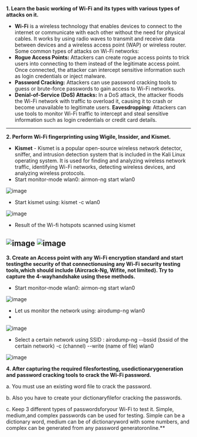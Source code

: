 **1.  Learn the basic working of Wi-Fi and its types with various types of attacks on it.**
- **Wi-Fi** is a wireless technology that enables devices to connect to the internet or communicate with each other without the need for physical cables. It works by using radio waves to transmit and receive data between devices and a wireless access point (WAP) or wireless router.
   Some common types of attacks on Wi-Fi networks:
-  **Rogue Access Points:** Attackers can create rogue access points to trick users into connecting to them instead of the legitimate access point. Once connected, the attacker can intercept sensitive information such as login credentials or inject malware.
- **Password Cracking:** Attackers can use password cracking tools to guess or brute-force passwords to gain access to Wi-Fi networks.
- **Denial-of-Service (DoS) Attacks:** In a DoS attack, the attacker floods the Wi-Fi network with traffic to overload it, causing it to crash or become unavailable to legitimate users.
**Eavesdropping:** Attackers can use tools to monitor Wi-Fi traffic to intercept and steal sensitive information such as login credentials or credit card details.
---------------------------------------------------------------------------------------------------------------------------------------------------------------------------- 
**2. Perform Wi-Fi fingerprinting using Wigile, Inssider, and Kismet.**
- **Kismet** - Kismet is a popular open-source wireless network detector, sniffer, and intrusion detection system that is included in the Kali Linux operating system. It is used for finding and analyzing wireless network traffic, identifying Wi-Fi networks, detecting wireless devices, and analyzing wireless protocols.
- Start monitor-mode wlan0: airmon-ng start wlan0

![image](https://user-images.githubusercontent.com/65653010/230620620-9d51c71a-d128-4865-8c40-0abd98cb9723.png)

- Start kismet using: kismet -c wlan0

![image](https://user-images.githubusercontent.com/65653010/230624975-f0a7bd91-ae89-47b5-ae00-0bc44097b7d7.png)

- Result of the Wi-fi hotspots scanned using kismet

![image](https://user-images.githubusercontent.com/65653010/230625372-a3dbb08f-8b3d-468a-96b5-65dffb9e9f85.png)
![image](https://user-images.githubusercontent.com/65653010/230625623-f5001a31-e435-43c5-a3d2-726bfa4c7495.png)
---------------------------------------------------------------------------------------------------------------------------------------------------------------------------- 

 **3. Create an Access point with any Wi-Fi encryption standard and start testingthe security of that connectionusing any Wi-Fi security testing tools,which should include (Aircrack-Ng, Wifite, not limited). Try to capture the 4-wayhandshake using these methods.**
 - Start monitor-mode wlan0: airmon-ng start wlan0

![image](https://user-images.githubusercontent.com/65653010/230620620-9d51c71a-d128-4865-8c40-0abd98cb9723.png)

- Let us monitor the network using: airodump-ng wlan0
- 
![image](https://user-images.githubusercontent.com/65653010/230626001-affa1361-9162-4ff2-8722-d04d9129b206.png)

- Select a certain network using SSID : airodump-ng --bssid (bssid of the certain network) -c (channel) --write (name of file) wlan0

![image](https://user-images.githubusercontent.com/65653010/230626832-7fe857b1-51ec-47ce-bf71-13e43227d94b.png)

**4. After capturing the required filesfortesting, usedictionarygeneration and password cracking tools to crack the Wi-Fi password.** 

 a. You must use an existing word file to crack the password.
 
 b. Also you have to create your dictionaryfilefor cracking the passwords.
 
c. Keep 3 different types of passwordsforyour Wi-Fi to test it. Simple, medium,and complex passwords can be used for testing. Simple can be a dictionary word, medium can be of dictionaryword with some numbers, and complex can be generated from any password generatoronline.**

